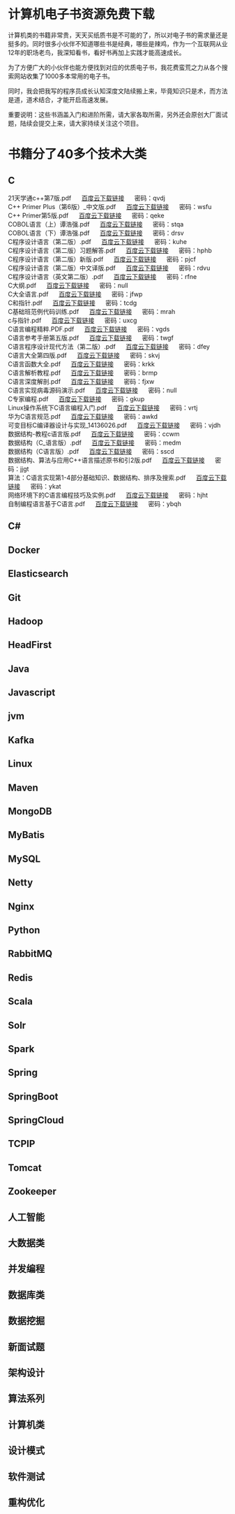 # 计算机电子书资源免费下载

计算机类的书籍非常贵，天天买纸质书是不可能的了，所以对电子书的需求量还是挺多的。同时很多小伙伴不知道哪些书是经典，哪些是辣鸡，作为一个互联网从业12年的职场老鸟，我深知看书，看好书再加上实践才能高速成长。

为了方便广大的小伙伴也能方便找到对应的优质电子书，我花费蛮荒之力从各个搜索网站收集了1000多本常用的电子书。

同时，我会把我写的程序员成长认知深度文陆续搬上来，毕竟知识只是术，而方法是道，道术结合，才能开启高速发展。

重要说明：这些书涵盖入门和进阶所需，请大家各取所需，另外还会原创大厂面试题，陆续会提交上来，请大家持续关注这个项目。

# 书籍分了40多个技术大类

## C
21天学通c++第7版.pdf&nbsp;&nbsp;&nbsp;&nbsp;&nbsp;&nbsp;[百度云下载链接](https://pan.baidu.com/s/1Pv45msRWe0sCurOM9RR9uQ)&nbsp;&nbsp;&nbsp;&nbsp;&nbsp;&nbsp;密码：qvdj  
C++ Primer Plus（第6版）_中文版.pdf&nbsp;&nbsp;&nbsp;&nbsp;&nbsp;&nbsp;[百度云下载链接](https://pan.baidu.com/s/1EVlg9WH-6kJjmjjTjaty0Q)&nbsp;&nbsp;&nbsp;&nbsp;&nbsp;&nbsp;密码：wsfu  
C++ Primer第5版.pdf&nbsp;&nbsp;&nbsp;&nbsp;&nbsp;&nbsp;[百度云下载链接](https://pan.baidu.com/s/1oxGcN9OoQs2tRXs3sas_XA)&nbsp;&nbsp;&nbsp;&nbsp;&nbsp;&nbsp;密码：qeke  
COBOL语言（上）谭浩强.pdf&nbsp;&nbsp;&nbsp;&nbsp;&nbsp;&nbsp;[百度云下载链接](https://pan.baidu.com/s/1IZq6yXLmUB22rZKkfxSbjw)&nbsp;&nbsp;&nbsp;&nbsp;&nbsp;&nbsp;密码：stqa  
COBOL语言（下）谭浩强.pdf&nbsp;&nbsp;&nbsp;&nbsp;&nbsp;&nbsp;[百度云下载链接](https://pan.baidu.com/s/10FlZxU52Vrsy8kUo-MnSoA)&nbsp;&nbsp;&nbsp;&nbsp;&nbsp;&nbsp;密码：drsv  
C程序设计语言（第二版）.pdf&nbsp;&nbsp;&nbsp;&nbsp;&nbsp;&nbsp;[百度云下载链接](https://pan.baidu.com/s/1nTISepdSatvOMRcMu6Zw_A)&nbsp;&nbsp;&nbsp;&nbsp;&nbsp;&nbsp;密码：kuhe  
C程序设计语言（第二版）习题解答.pdf&nbsp;&nbsp;&nbsp;&nbsp;&nbsp;&nbsp;[百度云下载链接](https://pan.baidu.com/s/1MZDmM5AqyKsDQ1k3reeZ0Q)&nbsp;&nbsp;&nbsp;&nbsp;&nbsp;&nbsp;密码：hphb  
C程序设计语言（第二版）新版.pdf&nbsp;&nbsp;&nbsp;&nbsp;&nbsp;&nbsp;[百度云下载链接](https://pan.baidu.com/s/17Lb6J7LM0kVy_ZSOp7Ubtg)&nbsp;&nbsp;&nbsp;&nbsp;&nbsp;&nbsp;密码：pjcf  
C程序设计语言（第二版）中文译版.pdf&nbsp;&nbsp;&nbsp;&nbsp;&nbsp;&nbsp;[百度云下载链接](https://pan.baidu.com/s/1W7Xb8ubRnLDLWUATMxblxQ)&nbsp;&nbsp;&nbsp;&nbsp;&nbsp;&nbsp;密码：rdvu  
C程序设计语言（英文第二版）.pdf&nbsp;&nbsp;&nbsp;&nbsp;&nbsp;&nbsp;[百度云下载链接](https://pan.baidu.com/s/1E_hMl1VLVlDn44ew_mrHrw)&nbsp;&nbsp;&nbsp;&nbsp;&nbsp;&nbsp;密码：rfne  
C大纲.pdf&nbsp;&nbsp;&nbsp;&nbsp;&nbsp;&nbsp;[百度云下载链接](发生错误)&nbsp;&nbsp;&nbsp;&nbsp;&nbsp;&nbsp;密码：null  
C大全语言.pdf&nbsp;&nbsp;&nbsp;&nbsp;&nbsp;&nbsp;[百度云下载链接](https://pan.baidu.com/s/1Rd6trlbNhigXbMsg4uMYnA)&nbsp;&nbsp;&nbsp;&nbsp;&nbsp;&nbsp;密码：jfwp  
C和指针.pdf&nbsp;&nbsp;&nbsp;&nbsp;&nbsp;&nbsp;[百度云下载链接](https://pan.baidu.com/s/1R1hZBoyKkKLj9EBC2ZUPtw)&nbsp;&nbsp;&nbsp;&nbsp;&nbsp;&nbsp;密码：tcdg  
C基础班范例代码训练.pdf&nbsp;&nbsp;&nbsp;&nbsp;&nbsp;&nbsp;[百度云下载链接](https://pan.baidu.com/s/167--PYVLr5Uc-Fa4_pCXzQ)&nbsp;&nbsp;&nbsp;&nbsp;&nbsp;&nbsp;密码：mrah  
c与指针.pdf&nbsp;&nbsp;&nbsp;&nbsp;&nbsp;&nbsp;[百度云下载链接](https://pan.baidu.com/s/1x9JB86DDKi6s9dldrJsa-w)&nbsp;&nbsp;&nbsp;&nbsp;&nbsp;&nbsp;密码：uxcg  
C语言编程精粹.PDF.pdf&nbsp;&nbsp;&nbsp;&nbsp;&nbsp;&nbsp;[百度云下载链接](https://pan.baidu.com/s/1W8aWffFDOvubzfNHEC7-Cg)&nbsp;&nbsp;&nbsp;&nbsp;&nbsp;&nbsp;密码：vgds  
C语言参考手册第五版.pdf&nbsp;&nbsp;&nbsp;&nbsp;&nbsp;&nbsp;[百度云下载链接](https://pan.baidu.com/s/1Z2ErBjh1ERW5-lbqR9R4Uw)&nbsp;&nbsp;&nbsp;&nbsp;&nbsp;&nbsp;密码：twgf  
C语言程序设计现代方法（第二版）.pdf&nbsp;&nbsp;&nbsp;&nbsp;&nbsp;&nbsp;[百度云下载链接](https://pan.baidu.com/s/1oaxzlxeaCkYGXAEn-mCSgA)&nbsp;&nbsp;&nbsp;&nbsp;&nbsp;&nbsp;密码：dfey  
C语言大全第四版.pdf&nbsp;&nbsp;&nbsp;&nbsp;&nbsp;&nbsp;[百度云下载链接](https://pan.baidu.com/s/1xVIHCdekVp3iRibektJ7bg)&nbsp;&nbsp;&nbsp;&nbsp;&nbsp;&nbsp;密码：skvj  
C语言函数大全.pdf&nbsp;&nbsp;&nbsp;&nbsp;&nbsp;&nbsp;[百度云下载链接](https://pan.baidu.com/s/1kDqsE3BP2UC7XupD2FzRXA)&nbsp;&nbsp;&nbsp;&nbsp;&nbsp;&nbsp;密码：krkk  
C语言解析教程.pdf&nbsp;&nbsp;&nbsp;&nbsp;&nbsp;&nbsp;[百度云下载链接](https://pan.baidu.com/s/1TYbhCfo1t3dIm0gAjLeOYw)&nbsp;&nbsp;&nbsp;&nbsp;&nbsp;&nbsp;密码：brmp  
C语言深度解剖.pdf&nbsp;&nbsp;&nbsp;&nbsp;&nbsp;&nbsp;[百度云下载链接](https://pan.baidu.com/s/1wc0IeIWQR28jG0uOtqKz_A)&nbsp;&nbsp;&nbsp;&nbsp;&nbsp;&nbsp;密码：fjxw  
C语言实现病毒源码演示.pdf&nbsp;&nbsp;&nbsp;&nbsp;&nbsp;&nbsp;[百度云下载链接](发生错误)&nbsp;&nbsp;&nbsp;&nbsp;&nbsp;&nbsp;密码：null  
C专家编程.pdf&nbsp;&nbsp;&nbsp;&nbsp;&nbsp;&nbsp;[百度云下载链接](https://pan.baidu.com/s/12jZ8IHA1Cb__KMsFDa4eqA)&nbsp;&nbsp;&nbsp;&nbsp;&nbsp;&nbsp;密码：gkup  
Linux操作系统下C语言编程入门.pdf&nbsp;&nbsp;&nbsp;&nbsp;&nbsp;&nbsp;[百度云下载链接](https://pan.baidu.com/s/1Nx2y1lTvdEpBuf4QhV0fyQ)&nbsp;&nbsp;&nbsp;&nbsp;&nbsp;&nbsp;密码：vrtj  
华为C语言规范.pdf&nbsp;&nbsp;&nbsp;&nbsp;&nbsp;&nbsp;[百度云下载链接](https://pan.baidu.com/s/1yC1zRs37Sy-6trq4zV8kQg)&nbsp;&nbsp;&nbsp;&nbsp;&nbsp;&nbsp;密码：awkd  
可变目标C编译器设计与实现_14136026.pdf&nbsp;&nbsp;&nbsp;&nbsp;&nbsp;&nbsp;[百度云下载链接](https://pan.baidu.com/s/1L9NuvV6SdF-8Bi-zreB4Ag)&nbsp;&nbsp;&nbsp;&nbsp;&nbsp;&nbsp;密码：vjdh  
数据结构-教程c语言版.pdf&nbsp;&nbsp;&nbsp;&nbsp;&nbsp;&nbsp;[百度云下载链接](https://pan.baidu.com/s/1TEjTJ05RRfnygjQlSkXKiw)&nbsp;&nbsp;&nbsp;&nbsp;&nbsp;&nbsp;密码：ccwm  
数据结构（C_语言版）.pdf&nbsp;&nbsp;&nbsp;&nbsp;&nbsp;&nbsp;[百度云下载链接](https://pan.baidu.com/s/1_787HiYRbxx5U-9W6t779w)&nbsp;&nbsp;&nbsp;&nbsp;&nbsp;&nbsp;密码：medm  
数据结构（C语言版）.pdf&nbsp;&nbsp;&nbsp;&nbsp;&nbsp;&nbsp;[百度云下载链接](https://pan.baidu.com/s/1E--h4WLOoeNH8wpHZ7zajA)&nbsp;&nbsp;&nbsp;&nbsp;&nbsp;&nbsp;密码：sscd  
数据结构、算法与应用C++语言描述原书和引2版.pdf&nbsp;&nbsp;&nbsp;&nbsp;&nbsp;&nbsp;[百度云下载链接](https://pan.baidu.com/s/1V7QAFKLY_S9eYeoeRzCgvQ)&nbsp;&nbsp;&nbsp;&nbsp;&nbsp;&nbsp;密码：jjgt  
算法：C语言实现第1-4部分基础知识、数据结构、排序及搜索.pdf&nbsp;&nbsp;&nbsp;&nbsp;&nbsp;&nbsp;[百度云下载链接](https://pan.baidu.com/s/1h4e4RBl8jgj2netJV1nYfQ)&nbsp;&nbsp;&nbsp;&nbsp;&nbsp;&nbsp;密码：ykat  
网络环境下的C语言编程技巧及实例.pdf&nbsp;&nbsp;&nbsp;&nbsp;&nbsp;&nbsp;[百度云下载链接](https://pan.baidu.com/s/1d7iJN5JVJL_UrzpubO1k9A)&nbsp;&nbsp;&nbsp;&nbsp;&nbsp;&nbsp;密码：hjht  
自制编程语言基于C语言.pdf&nbsp;&nbsp;&nbsp;&nbsp;&nbsp;&nbsp;[百度云下载链接](https://pan.baidu.com/s/1vk5rAD2pAscURdISdhR2ig)&nbsp;&nbsp;&nbsp;&nbsp;&nbsp;&nbsp;密码：ybqh  
## C#
## Docker
## Elasticsearch
## Git
## Hadoop
## HeadFirst
## Java
## Javascript
## jvm
## Kafka
## Linux
## Maven
## MongoDB
## MyBatis
## MySQL
## Netty
## Nginx
## Python
## RabbitMQ
## Redis
## Scala
## Solr
## Spark
## Spring
## SpringBoot
## SpringCloud
## TCPIP
## Tomcat
## Zookeeper
## 人工智能
## 大数据类
## 并发编程
## 数据库类
## 数据挖掘
## 新面试题
## 架构设计
## 算法系列
## 计算机类
## 设计模式
## 软件测试
## 重构优化
